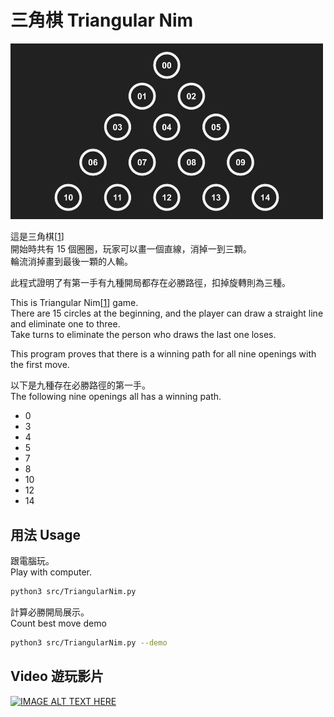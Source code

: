 # 三角棋 Triangular Nim
<img src="/demo.png" width="500">

這是三角棋[[1]]  
開始時共有 15 個圈圈，玩家可以畫一個直線，消掉一到三顆。  
輪流消掉畫到最後一顆的人輸。

此程式證明了有第一手有九種開局都存在必勝路徑，扣掉旋轉則為三種。

This is Triangular Nim[[1]] game.  
There are 15 circles at the beginning, and the player can draw a straight line and eliminate one to three.  
Take turns to eliminate the person who draws the last one loses.  

This program proves that there is a winning path for all nine openings with the first move.  

以下是九種存在必勝路徑的第一手。  
The following nine openings all has a winning path.
- 0
- 3
- 4
- 5
- 7
- 8
- 10
- 12
- 14

[1]: https://zh.wikipedia.org/wiki/%E4%B8%89%E8%A7%92%E6%A3%8B


## 用法 Usage
跟電腦玩。  
Play with computer.
```bash
python3 src/TriangularNim.py
```
計算必勝開局展示。  
Count best move demo
```bash
python3 src/TriangularNim.py --demo
```

## Video 遊玩影片
[![IMAGE ALT TEXT HERE](https://img.youtube.com/vi/YYnCp8yZIUw/0.jpg)](https://www.youtube.com/watch?v=YYnCp8yZIUw)
